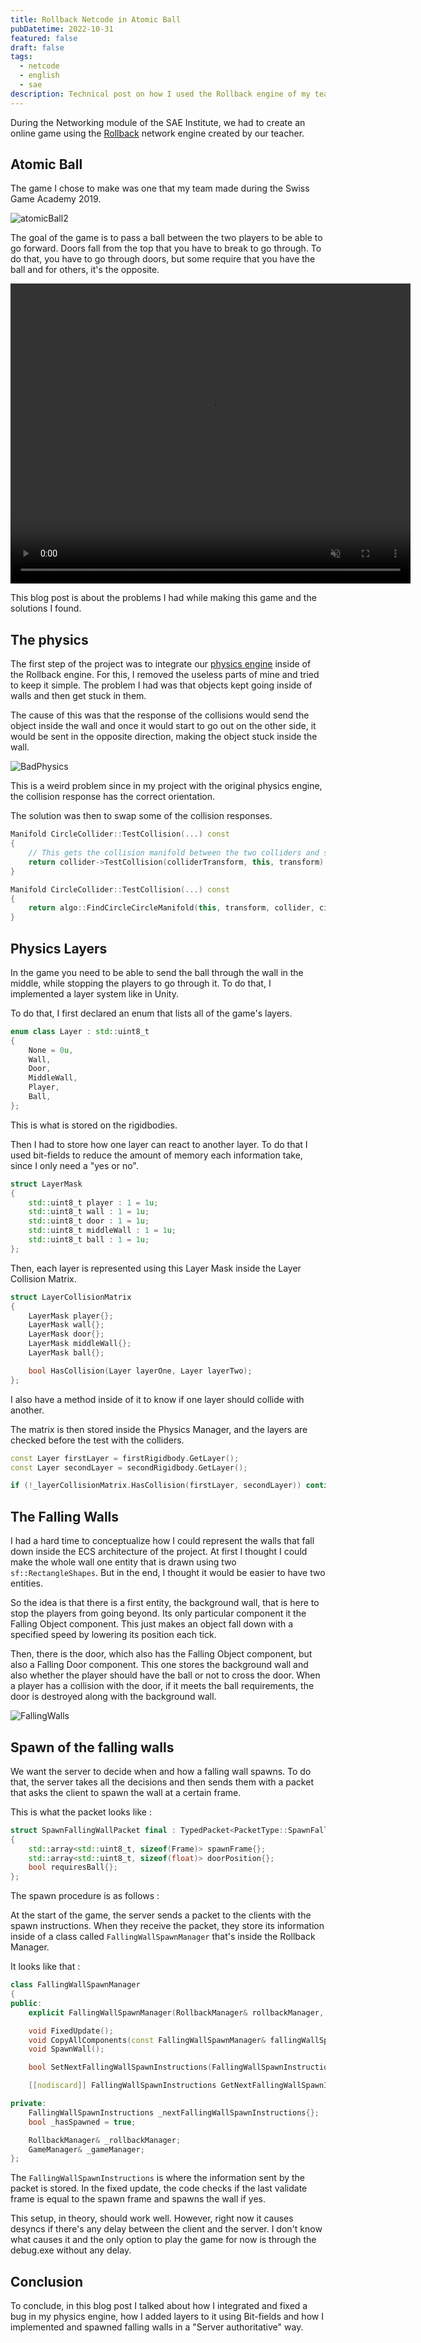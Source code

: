 ```yaml
---
title: Rollback Netcode in Atomic Ball
pubDatetime: 2022-10-31
featured: false
draft: false
tags:
  - netcode
  - english
  - sae
description: Technical post on how I used the Rollback engine of my teacher in the game Atomic Ball.
---
```


During the Networking module of the SAE Institute, we had to create an online game using the [Rollback](https://en.wikipedia.org/wiki/Netcode#Rollback) network engine created by our teacher.

## Atomic Ball

The game I chose to make was one that my team made during the Swiss Game Academy 2019.

![atomicBall2](/atomic-ball-rollback/atomicBall2.png)

The goal of the game is to pass a ball between the two players to be able to go forward. Doors fall from the top that you have to break to go through. To do that, you have to go through doors, but some require that you have the ball and for others, it's the opposite.

<video width="640" height="480" loop muted autoplay >
  <source src="/atomic-ball-rollback/atomicDemo.mp4" type="video/mp4">
  Your browser does not support the video tag.
</video>

This blog post is about the problems I had while making this game and the solutions I found.

## The physics

The first step of the project was to integrate our [physics engine](https://github.com/St0wy/GPR4400-PhysicsEngine) inside of the Rollback engine. For this, I removed the useless parts of mine and tried to keep it simple. The problem I had was that objects kept going inside of walls and then get stuck in them.

The cause of this was that the response of the collisions would send the object inside the wall and once it would start to go out on the other side, it would be sent in the opposite direction, making the object stuck inside the wall.

![BadPhysics](/atomic-ball-rollback/BadPhysics.excalidraw.png)

This is a weird problem since in my project with the original physics engine, the collision response has the correct orientation.

The solution was then to swap some of the collision responses.

```cpp
Manifold CircleCollider::TestCollision(...) const
{
    // This gets the collision manifold between the two colliders and swaps it
    return collider->TestCollision(colliderTransform, this, transform).Swaped();
}

Manifold CircleCollider::TestCollision(...) const
{
    return algo::FindCircleCircleManifold(this, transform, collider, circleTransform).Swaped();
}
```

## Physics Layers

In the game you need to be able to send the ball through the wall in the middle, while stopping the players to go through it. To do that, I implemented a layer system like in Unity.

To do that, I first declared an enum that lists all of the game's layers.

```cpp
enum class Layer : std::uint8_t
{
    None = 0u,
    Wall,
    Door,
    MiddleWall,
    Player,
    Ball,
};
```

This is what is stored on the rigidbodies.

Then I had to store how one layer can react to another layer. To do that I used bit-fields to reduce the amount of memory each information take, since I only need a "yes or no".

```cpp
struct LayerMask
{
    std::uint8_t player : 1 = 1u;
    std::uint8_t wall : 1 = 1u;
    std::uint8_t door : 1 = 1u;
    std::uint8_t middleWall : 1 = 1u;
    std::uint8_t ball : 1 = 1u;
};
```

Then, each layer is represented using this Layer Mask inside the Layer Collision Matrix.

```cpp
struct LayerCollisionMatrix
{
    LayerMask player{};
    LayerMask wall{};
    LayerMask door{};
    LayerMask middleWall{};
    LayerMask ball{};

    bool HasCollision(Layer layerOne, Layer layerTwo);
};
```

I also have a method inside of it to know if one layer should collide with another.

The matrix is then stored inside the Physics Manager, and the layers are checked before the test with the colliders.

```cpp
const Layer firstLayer = firstRigidbody.GetLayer();
const Layer secondLayer = secondRigidbody.GetLayer();

if (!_layerCollisionMatrix.HasCollision(firstLayer, secondLayer)) continue;
```

## The Falling Walls

I had a hard time to conceptualize how I could represent the walls that fall down inside the ECS architecture of the project. At first I thought I could make the whole wall one entity that is drawn using two `sf::RectangleShapes`. But in the end, I thought it would be easier to have two entities.

So the idea is that there is a first entity, the background wall, that is here to stop the players from going beyond. Its only particular component it the Falling Object component. This just makes an object fall down with a specified speed by lowering its position each tick.

Then, there is the door, which also has the Falling Object component, but also a Falling Door component. This one stores the background wall and also whether the player should have the ball or not to cross the door. When a player has a collision with the door, if it meets the ball requirements, the door is destroyed along with the background wall.

![FallingWalls](/atomic-ball-rollback/FallingWalls.excalidraw.png)

## Spawn of the falling walls

We want the server to decide when and how a falling wall spawns. To do that, the server takes all the decisions and then sends them with a packet that asks the client to spawn the wall at a certain frame.

This is what the packet looks like :

```cpp
struct SpawnFallingWallPacket final : TypedPacket<PacketType::SpawnFallingWall>
{
    std::array<std::uint8_t, sizeof(Frame)> spawnFrame{};
    std::array<std::uint8_t, sizeof(float)> doorPosition{};
    bool requiresBall{};
};
```

The spawn procedure is as follows :

At the start of the game, the server sends a packet to the clients with the spawn instructions. When they receive the packet, they store its information inside of a class called `FallingWallSpawnManager` that's inside the Rollback Manager.

It looks like that :

```cpp
class FallingWallSpawnManager
{
public:
    explicit FallingWallSpawnManager(RollbackManager& rollbackManager, GameManager& gameManager);

    void FixedUpdate();
    void CopyAllComponents(const FallingWallSpawnManager& fallingWallSpawnManager);
    void SpawnWall();

    bool SetNextFallingWallSpawnInstructions(FallingWallSpawnInstructions fallingWallSpawnInstructions);

    [[nodiscard]] FallingWallSpawnInstructions GetNextFallingWallSpawnInstructions() const;

private:
    FallingWallSpawnInstructions _nextFallingWallSpawnInstructions{};
    bool _hasSpawned = true;

    RollbackManager& _rollbackManager;
    GameManager& _gameManager;
};
```

The `FallingWallSpawnInstructions` is where the information sent by the packet is stored. In the fixed update, the code checks if the last validate frame is equal to the spawn frame and spawns the wall if yes.

This setup, in theory, should work well. However, right now it causes desyncs if there's any delay between the client and the server. I don't know what causes it and the only option to play the game for now is through the debug.exe without any delay.

## Conclusion

To conclude, in this blog post I talked about how I integrated and fixed a bug in my physics engine, how I added layers to it using Bit-fields and how I implemented and spawned falling walls in a "Server authoritative" way.
